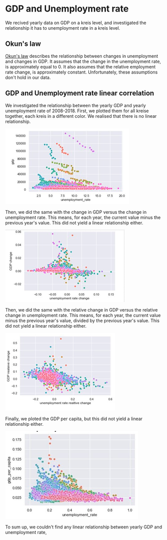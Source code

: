 # GDP and Unemployment rate
We recived yearly data on GDP on a kreis level, 
and investigated the relationship it has to unemployment rate in a kreis level.
## Okun's law 

[Okun's law](https://en.wikipedia.org/wiki/Okun%27s_law) describes the relationship between changes 
in unemployment and changes in GDP. 
It assumes that the change in the unemployment rate, 
is approximately equal to 0. It also assumes that
the relative employment rate change, is approximately constant. 
Unfortunately, these assumptions don't hold in our data. 

## GDP and Unemployment rate linear correlation 
We investigated the relationship between the yearly GDP and yearly 
unemployment rate of 2008-2018. 
First, we plotted them for all kreise together, each kreis in a different color. 
We realised that there is no linear relationship. 

![](./GDP_screenshots/1.png)

Then, we did the same with the change in GDP versus the change in unemployment rate. This means, for each year, the current value minus the previous year's value.
This did not yield a linear relationship either.

![](./GDP_screenshots/2.png)

Then, we did the same with the relative change in GDP versus the relative change in unemployment rate. This means, for each year, the current value minus the previous year's value, divided by the previous year's value.
This did not yield a linear relationship either.

![](./GDP_screenshots/3.png)

Finally, we ploted the GDP per capita, but this did not yield a linear relationship either.

![](./GDP_screenshots/4.png)

To sum up, we couldn't find any linear relationship between yearly GDP and unemployment rate, 